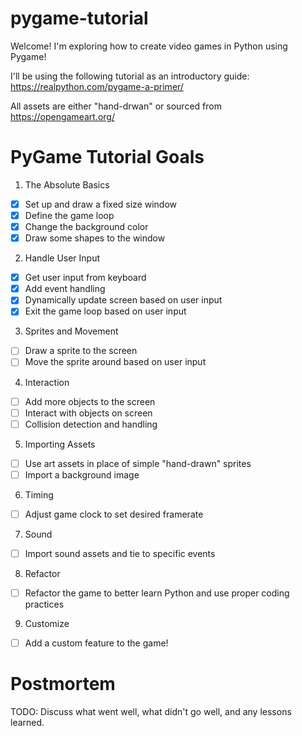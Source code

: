 # pygame-tutorial
Welcome! I'm exploring how to create video games in Python using Pygame!

I'll be using the following tutorial as an introductory guide: https://realpython.com/pygame-a-primer/

All assets are either "hand-drwan" or sourced from https://opengameart.org/

# PyGame Tutorial Goals
1) The Absolute Basics
- [x] Set up and draw a fixed size window
- [x] Define the game loop
- [x] Change the background color
- [x] Draw some shapes to the window

2) Handle User Input
- [x] Get user input from keyboard
- [x] Add event handling
- [x] Dynamically update screen based on user input
- [x] Exit the game loop based on user input

3) Sprites and Movement
- [ ] Draw a sprite to the screen
- [ ] Move the sprite around based on user input

4) Interaction
- [ ] Add more objects to the screen
- [ ] Interact with objects on screen
- [ ] Collision detection and handling

5) Importing Assets
- [ ] Use art assets in place of simple "hand-drawn" sprites
- [ ] Import a background image

6) Timing
- [ ] Adjust game clock to set desired framerate

7) Sound
- [ ] Import sound assets and tie to specific events

8) Refactor
- [ ] Refactor the game to better learn Python and use proper coding practices

9) Customize
- [ ] Add a custom feature to the game!

# Postmortem
TODO: Discuss what went well, what didn't go well, and any lessons learned.